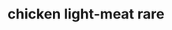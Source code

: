 ---
layout: guide
title: chicken light-meat rare
type: chicken
food: light-meat
doneness: rare
temp_c: 60
temp_f: 140
minimum: 1
best: 2
maximum: 3.5
---